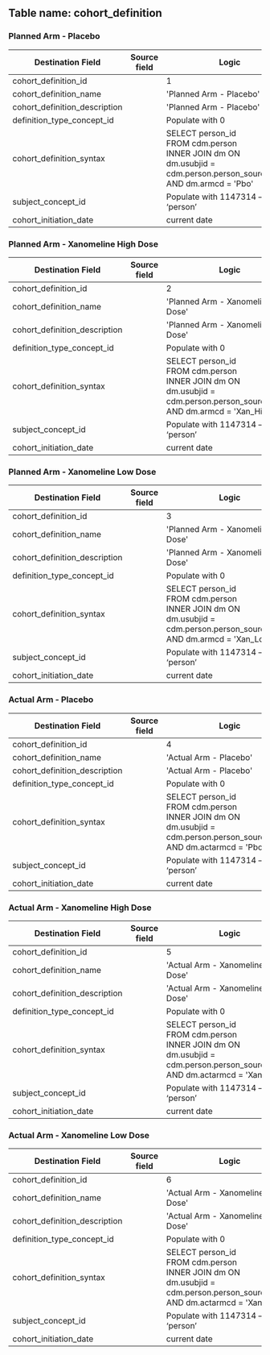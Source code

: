 ## Table name: cohort_definition

### Planned Arm - Placebo

| Destination Field | Source field | Logic | Comment field |
| --- | --- | --- | --- |
| cohort_definition_id |  | 1 |  |
| cohort_definition_name |  | 'Planned Arm - Placebo' |  |
| cohort_definition_description |  | 'Planned Arm - Placebo'  |  |
| definition_type_concept_id |  | Populate with 0 |  |
| cohort_definition_syntax |  | SELECT person_id <br> FROM cdm.person <br> INNER JOIN dm ON <br> dm.usubjid = cdm.person.person_source_value <br> AND dm.armcd = 'Pbo' |  |
| subject_concept_id |  | Populate with 1147314 — ‘person’ |  |
| cohort_initiation_date |  | current date |  |

### Planned Arm - Xanomeline High Dose

| Destination Field | Source field | Logic | Comment field |
| --- | --- | --- | --- |
| cohort_definition_id |  | 2 |  |
| cohort_definition_name |  | 'Planned Arm - Xanomeline High Dose' |  |
| cohort_definition_description |  | 'Planned Arm - Xanomeline High Dose'  |  |
| definition_type_concept_id |  | Populate with 0 |  |
| cohort_definition_syntax |  | SELECT person_id <br> FROM cdm.person <br> INNER JOIN dm ON <br> dm.usubjid = cdm.person.person_source_value <br> AND dm.armcd = 'Xan_Hi' |  |
| subject_concept_id |  | Populate with 1147314 — ‘person’ |  |
| cohort_initiation_date |  | current date |  |

### Planned Arm - Xanomeline Low Dose

| Destination Field | Source field | Logic | Comment field |
| --- | --- | --- | --- |
| cohort_definition_id |  | 3 |  |
| cohort_definition_name |  | 'Planned Arm - Xanomeline Low Dose' |  |
| cohort_definition_description |  | 'Planned Arm - Xanomeline Low Dose'  |  |
| definition_type_concept_id |  | Populate with 0 |  |
| cohort_definition_syntax |  | SELECT person_id <br> FROM cdm.person <br> INNER JOIN dm ON <br> dm.usubjid = cdm.person.person_source_value <br> AND dm.armcd = 'Xan_Lo' |  |
| subject_concept_id |  | Populate with 1147314 — ‘person’ |  |
| cohort_initiation_date |  | current date |  |

### Actual Arm - Placebo

| Destination Field | Source field | Logic | Comment field |
| --- | --- | --- | --- |
| cohort_definition_id |  | 4 |  |
| cohort_definition_name |  | 'Actual Arm - Placebo' |  |
| cohort_definition_description |  | 'Actual Arm - Placebo'  |  |
| definition_type_concept_id |  | Populate with 0 |  |
| cohort_definition_syntax |  | SELECT person_id <br> FROM cdm.person <br> INNER JOIN dm ON <br> dm.usubjid = cdm.person.person_source_value <br> AND dm.actarmcd = 'Pbo' |  |
| subject_concept_id |  | Populate with 1147314 — ‘person’ |  |
| cohort_initiation_date |  | current date |  |

### Actual Arm - Xanomeline High Dose

| Destination Field | Source field | Logic | Comment field |
| --- | --- | --- | --- |
| cohort_definition_id |  | 5 |  |
| cohort_definition_name |  | 'Actual Arm - Xanomeline High Dose' |  |
| cohort_definition_description |  | 'Actual Arm - Xanomeline High Dose'  |  |
| definition_type_concept_id |  | Populate with 0 |  |
| cohort_definition_syntax |  | SELECT person_id <br> FROM cdm.person <br> INNER JOIN dm ON <br> dm.usubjid = cdm.person.person_source_value <br> AND dm.actarmcd = 'Xan_Hi' |  |
| subject_concept_id |  | Populate with 1147314 — ‘person’ |  |
| cohort_initiation_date |  | current date |  |

### Actual Arm - Xanomeline Low Dose

| Destination Field | Source field | Logic | Comment field |
| --- | --- | --- | --- |
| cohort_definition_id |  | 6 |  |
| cohort_definition_name |  | 'Actual Arm - Xanomeline Low Dose' |  |
| cohort_definition_description |  | 'Actual Arm - Xanomeline Low Dose'  |  |
| definition_type_concept_id |  | Populate with 0 |  |
| cohort_definition_syntax |  | SELECT person_id <br>FROM   cdm.person <br>INNER JOIN dm ON <br> dm.usubjid = cdm.person.person_source_value <br> AND  dm.actarmcd = 'Xan_Lo' |  |
| subject_concept_id |  | Populate with 1147314 — ‘person’ |  |
| cohort_initiation_date |  | current date |  |
